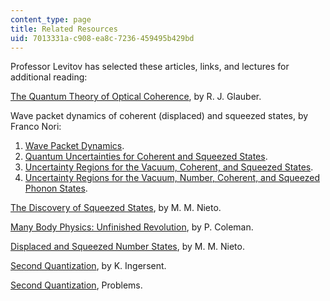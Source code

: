 ```yaml
---
content_type: page
title: Related Resources
uid: 7013331a-c908-ea8c-7236-459495b429bd
---
```


Professor Levitov has selected these articles, links, and lectures for additional reading:

[The Quantum Theory of Optical Coherence](http://prola.aps.org/abstract/PR/v130/i6/p2529_1), by R. J. Glauber.

Wave packet dynamics of coherent (displaced) and squeezed states, by Franco Nori:

1.  [Wave Packet Dynamics](http://www-personal.umich.edu/~nori/squeezed/animations2.htm).
2.  [Quantum Uncertainties for Coherent and Squeezed States](http://www-personal.umich.edu/~nori/squeezed/animations.htm).
3.  [Uncertainty Regions for the Vacuum, Coherent, and Squeezed States](http://www-personal.umich.edu/~nori/squeezed/figure1.htm).
4.  [Uncertainty Regions for the Vacuum, Number, Coherent, and Squeezed Phonon States](http://www-personal.umich.edu/~nori/squeezed/figure3.htm).

[The Discovery of Squeezed States](http://xxx.lanl.gov/abs/quant-ph/9708012), by M. M. Nieto.

[Many Body Physics: Unfinished Revolution](http://de.arxiv.org/abs/cond-mat/0307004), by P. Coleman.

[Displaced and Squeezed Number States](http://dx.doi.org/10.1016/S0375-9601(97)00183-7), by M. M. Nieto.

[Second Quantization](http://www.phys.ufl.edu/~kevin/teaching/6646/03spring/2nd-quant.pdf), by K. Ingersent.

[Second Quantization](http://minerva.tau.ac.il/physics/msc/4115/exercises/03/ex3-2002.pdf), Problems.